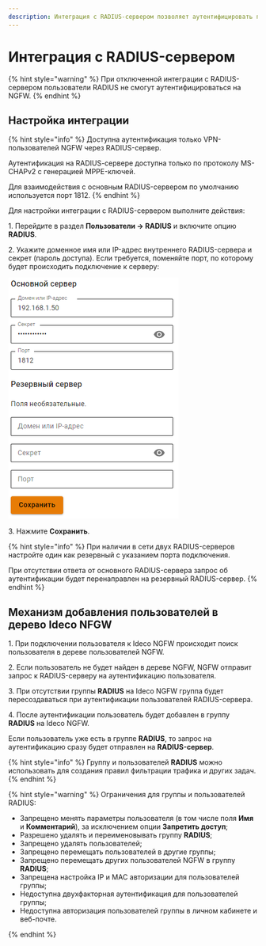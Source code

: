 ```yaml
---
description: Интеграция с RADIUS-сервером позволяет аутентифицировать пользователей, данные о которых хранятся только на RADIUS-сервере или в базах/каталогах, к которым имеет доступ RADIUS-сервер.
---
```


# Интеграция с RADIUS-сервером

{% hint style="warning" %}
При отключенной интеграции с RADIUS-сервером пользователи RADIUS не смогут аутентифицироваться на NGFW.
{% endhint %}

## Настройка интеграции

{% hint style="info" %}
Доступна аутентификация только VPN-пользователей NGFW через RADIUS-сервер. 

Аутентификация на RADIUS-cервере доступна только по протоколу MS-CHAPv2 с генерацией MPPE-ключей.

Для взаимодействия с основным RADIUS-сервером по умолчанию используется порт 1812.
{% endhint %}

Для настройки интеграции с RADIUS-сервером выполните действия:

1\. Перейдите в раздел **Пользователи -> RADIUS** и включите опцию **RADIUS**.

2\. Укажите доменное имя или IP-адрес внутреннего RADIUS-сервера и секрет (пароль доступа). Если требуется, поменяйте порт, по которому будет происходить подключение к серверу:

![](/.gitbook/assets/radius1.png)

3\. Нажмите **Сохранить**.

{% hint style="info" %}
При наличии в сети двух RADIUS-серверов настройте один как резервный с указанием порта подключения.

При отсутствии ответа от основного RADIUS-сервера запрос об аутентификации будет перенаправлен на резервный RADIUS-сервер. 
{% endhint %}

## Механизм добавления пользователей в дерево Ideco NFGW

1\. При подключении пользователя к Ideco NGFW происходит поиск пользователя в дереве пользователей NGFW. 

2\. Если пользователь не будет найден в дереве NGFW, NGFW отправит запрос к RADIUS-серверу на аутентификацию пользователя.

3\. При отсутствии группы **RADIUS** на Ideco NGFW группа будет пересоздаваться при аутентификации пользователей RADIUS-сервера. 

4\. После аутентификации пользователь будет добавлен в группу **RADIUS** на Ideco NGFW.

Если пользователь уже есть в группе **RADIUS**, то запрос на аутентификацию сразу будет отправлен на **RADIUS-сервер**.

{% hint style="info" %}
Группу и пользователей **RADIUS** можно использовать для создания правил фильтрации трафика и других задач.
{% endhint %}


{% hint style="warning" %}
Ограничения для группы и пользователей RADIUS:

* Запрещено менять параметры пользователя (в том числе поля **Имя** и **Комментарий**), за исключением опции **Запретить доступ**;
* Разрешено удалять и переименовывать группу **RADIUS**;
* Запрещено удалять пользователей;
* Запрещено перемещать пользователей в другие группы;
* Запрещено перемещать других пользователей NGFW в группу **RADIUS**;
* Запрещена настройка IP и MAC авторизации для пользователей группы;
* Недоступна двухфакторная аутентификация для пользователей группы;
* Недоступна авторизация пользователей группы в личном кабинете и веб-почте.

{% endhint %}